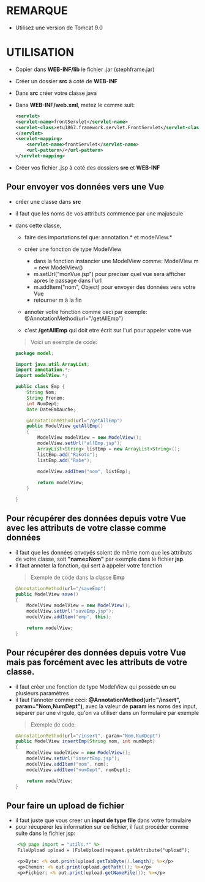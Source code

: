 # REMARQUE
- Utilisez une version de Tomcat 9.0


# UTILISATION
- Copier dans **WEB-INF/lib** le fichier .jar (stephframe.jar)
- Créer un dossier **src** à coté de **WEB-INF**
- Dans **src** créer votre classe java
- Dans **WEB-INF/web.xml**, metez le comme suit:
	```xml
	<servlet>
	<servlet-name>frontServlet</servlet-name>
	<servlet-class>etu1867.framework.servlet.FrontServlet</servlet-class>
	</servlet>
	<servlet-mapping>
		<servlet-name>frontServlet</servlet-name>
		<url-pattern>/</url-pattern>
	</servlet-mapping>
	```
	
- Créer vos fichier .jsp à coté des dossiers **src** et **WEB-INF**
## Pour envoyer vos données vers une Vue
- créer une classe dans **src**
- il faut que les noms de vos attributs commence par une majuscule
- dans cette classe, 
	- faire des importations tel que: annotation.* et modelView.*
	- créer une fonction de type ModelView 
		- dans la fonction instancier une ModelView comme: ModelView m = new ModelView()
		- m.setUrl("monVue.jsp") pour preciser quel vue sera afficher apres le passage dans l'url
		- m.addItem("nom", Object) pour envoyer des données vers votre Vue
		- retourner m à la fin

	- annoter votre fonction comme ceci par exemple: @AnnotationMethod(url="/getAllEmp")
	- c'est **/getAllEmp** qui doit etre écrit sur l'url pour appeler votre vue

	> Voici un exemple de code:
	```java
	package model;

	import java.util.ArrayList;
	import annotation.*;
	import modelView.*;

	public class Emp {
		String Nom;
		String Prenom;
		int NumDept;
		Date DateEmbauche;

		@AnnotationMethod(url="/getAllEmp")
		public ModelView getAllEmp()
		{
			ModelView modelView = new ModelView();
			modelView.setUrl("allEmp.jsp");
			ArrayList<String> listEmp = new ArrayList<String>();
			listEmp.add("Rakoto");
			listEmp.add("Rabe");
			
			modelView.addItem("nom", listEmp);

			return modelView;
		}

	}
	```

## Pour récupérer des données depuis votre Vue avec les attributs de votre classe comme données
- il faut que les données envoyés soient de même nom que les attributs de votre classe, soit **"name=Nom"** par exemple dans le fichier **jsp**.
- il faut annoter la fonction, qui sert à appeler votre fonction
	>Exemple de code dans la classe **Emp**
	```java
	@AnnotationMethod(url="/saveEmp")
	public ModelView save()
	{
		ModelView modelView = new ModelView();
		modelView.setUrl("saveEmp.jsp");
		modelView.addItem("emp", this);

		return modelView;
	}
	```

## Pour récupérer des données depuis votre Vue mais pas forcément avec les attributs de votre classe.
- il faut créer une fonction de type ModelView qui possède un ou plusieurs paramètres 
- il faut l'annoter comme ceci:  **@AnnotationMethod(url="/insert", param="Nom,NumDept")**, avec la valeur de **param** les noms des input, séparer par une virgule, qu'on va utiliser dans un formulaire par exemple
	>Exemple de code:
	```java
	@AnnotationMethod(url="/insert", param="Nom,NumDept")
	public ModelView insertEmp(String nom, int numDept)
	{
		ModelView modelView = new ModelView();
		modelView.setUrl("insertEmp.jsp");
		modelView.addItem("nom", nom);
		modelView.addItem("numDept", numDept);

		return modelView;
	}
	```

## Pour faire un upload de fichier
- il faut juste que vous creer un **input de type file** dans votre formulaire
- pour récupérer les information sur ce fichier, il faut procéder comme suite dans le fichier jsp:
```jsp
	<%@ page import = "utils.*" %>
	FileUpload upload = (FileUpload)request.getAttribute("upload");

	<p>Byte: <% out.print(upload.getTabByte().length); %></p>
	<p>Chemin: <% out.print(upload.getPath()); %></p>
	<p>Fichier: <% out.print(upload.getNameFile()); %></p>
```